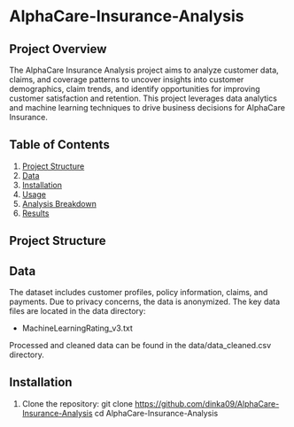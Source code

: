 # AlphaCare-Insurance-Analysis
## Project Overview

The AlphaCare Insurance Analysis project aims to analyze customer data, claims, and coverage patterns to uncover insights into customer demographics, claim trends, and identify opportunities for improving customer satisfaction and retention. This project leverages data analytics and machine learning techniques to drive business decisions for AlphaCare Insurance.

## Table of Contents

1. [Project Structure](#project-structure)
2. [Data](#data)
3. [Installation](#installation)
4. [Usage](#usage)
5. [Analysis Breakdown](#analysis-breakdown)
6. [Results](#results)

## Project Structure
## Data

The dataset includes customer profiles, policy information, claims, and payments. Due to privacy concerns, the data is anonymized. The key data files are located in the data directory:

- MachineLearningRating_v3.txt

Processed and cleaned data can be found in the data/data_cleaned.csv directory.

## Installation

1. Clone the repository:
   git clone https://github.com/dinka09/AlphaCare-Insurance-Analysis
   cd AlphaCare-Insurance-Analysis
